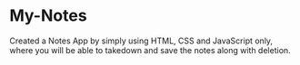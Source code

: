 # My-Notes
Created a Notes App by simply using HTML, CSS and JavaScript only, where you will be able to takedown and save the notes along with deletion.
